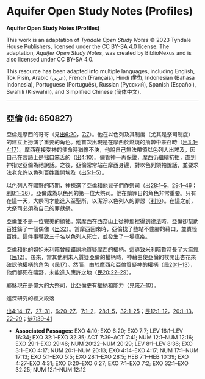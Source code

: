 # Aquifer Open Study Notes (Profiles)

**Aquifer Open Study Notes (Profiles)**

This work is an adaptation of *Tyndale Open Study Notes* © 2023 Tyndale House Publishers, licensed under the CC BY\-SA 4\.0 license. The adaptation, *Aquifer Open Study Notes*, was created by BiblioNexus and is also licensed under CC BY\-SA 4\.0\.

This resource has been adapted into multiple languages, including English, Tok Pisin, Arabic (عربي), French (Français), Hindi (हिंदी), Indonesian (Bahasa Indonesia), Portuguese (Português), Russian (Русский), Spanish (Español), Swahili (Kiswahili), and Simplified Chinese (简体中文).



--------------------------------

## 亞倫 (id: 650827)

亞倫是摩西的哥哥（見[出6:20](https://ref.ly/Exod6:20)，[7:7](https://ref.ly/Exod7:7)）。他在以色列及其制度（尤其是祭司制度）的建立上扮演了重要的角色。他首次出現是在摩西於燃燒的荊棘中蒙召時（[出3:1–4:17](https://ref.ly/Exod3:1-Exod4:17)）。摩西在接受神的使命時猶豫不決，他說自己無法帶領以色列人出埃及，因自己在言語上是拙口笨舌的（[出4:10](https://ref.ly/Exod4:10)）。儘管神一再保證，摩西仍繼續抗拒，直到神指定亞倫為祂說話。之後，亞倫常常站在摩西身邊，對以色列領袖說話，並要求法老允許以色列百姓離開埃及（[出5:1–5](https://ref.ly/Exod5:1-Exod5:5)）。

以色列人在曠野的時期，神揀選了亞倫和他兒子們作祭司（[出28:1–5](https://ref.ly/Exod28:1-Exod28:5)，[29:1–46](https://ref.ly/Exod29:1-Exod29:46)；[利8:1–36](https://ref.ly/Lev8:1-Lev8:36)）。亞倫成為以色列的第一位大祭司。他在贖罪日的角色非常重要。只有在這一天，大祭司才能進入至聖所，以潔淨以色列人的罪愆（[利16](https://ref.ly/Lev16:1-Lev16:34)）。在這之前，大祭司必須為自己的罪獻祭。

亞倫並不是一位完美的領袖。當摩西在西奈山上從神那裡得到律法時，亞倫卻幫助百姓鑄了一個偶像（[出32](https://ref.ly/Exod32:1-Exod32:35)）。當摩西回來時，亞倫找了些站不住腳的藉口，並責怪百姓。這件事導致三千名以色列人死亡，並發生了一場瘟疫。

亞倫和他的姐姐米利暗曾經錯誤地質疑摩西的權柄。這導致米利暗暫時長了大痲瘋（[民12](https://ref.ly/Num12:1-Num12:16)）。後來，當其他利未人質疑亞倫的權柄時，神藉由使亞倫的杖開出杏花來確認他權柄的角色（[民17](https://ref.ly/Num17:1-Num17:13)）。然而，由於摩西和亞倫質疑神的權柄（[民20:1–13](https://ref.ly/Num20:1-Num20:13)），他們都死在曠野，未能進入應許之地（[民20:22–29](https://ref.ly/Num20:22-Num20:29)）。

耶穌現在是偉大的大祭司，比亞倫更有權柄和能力（見[來7–10](https://ref.ly/Heb7:1-Heb10:39)）。

進深研究的經文段落

[出4:14–17](https://ref.ly/Exod4:14-Exod4:17)，[27–31](https://ref.ly/Exod4:27-Exod4:31)，[6:20–27](https://ref.ly/Exod6:20-Exod6:27)，[7:1–2](https://ref.ly/Exod7:1-Exod7:2)，[28:1–5](https://ref.ly/Exod28:1-Exod28:5)，[32:1–25](https://ref.ly/Exod32:1-Exod32:25)；[民12:1–12](https://ref.ly/Num12:1-Num12:12)，[20:1–13](https://ref.ly/Num20:1-Num20:13)，[22–29](https://ref.ly/Num20:22-Num20:29)；[徒7:39–41](https://ref.ly/Acts7:39-Acts7:41)

* **Associated Passages:** EXO 4:10; EXO 6:20; EXO 7:7; LEV 16:1–LEV 16:34; EXO 32:1–EXO 32:35; ACT 7:39–ACT 7:41; NUM 12:1–NUM 12:16; EXO 29:1–EXO 29:46; NUM 20:22–NUM 20:29; LEV 8:1–LEV 8:36; EXO 3:1–EXO 4:17; NUM 20:1–NUM 20:13; EXO 4:14–EXO 4:17; NUM 17:1–NUM 17:13; EXO 5:1–EXO 5:5; EXO 28:1–EXO 28:5; HEB 7:1–HEB 10:39; EXO 4:27–EXO 4:31; EXO 6:20–EXO 6:27; EXO 7:1–EXO 7:2; EXO 32:1–EXO 32:25; NUM 12:1–NUM 12:12

